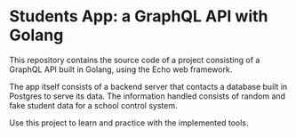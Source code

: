 
# Students App: a GraphQL API with Golang

This repository contains the source code of a project consisting of a GraphQL API built in Golang, using the Echo web framework. 

The app itself consists of a backend server that contacts a database built in Postgres to serve its data. The information handled consists of random and fake student data for a school control system.

Use this project to learn and practice with the implemented tools.
